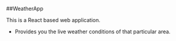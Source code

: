 ##WeatherApp
  
  This is a React based  web application.
 
- Provides you the live weather conditions of that particular area.
